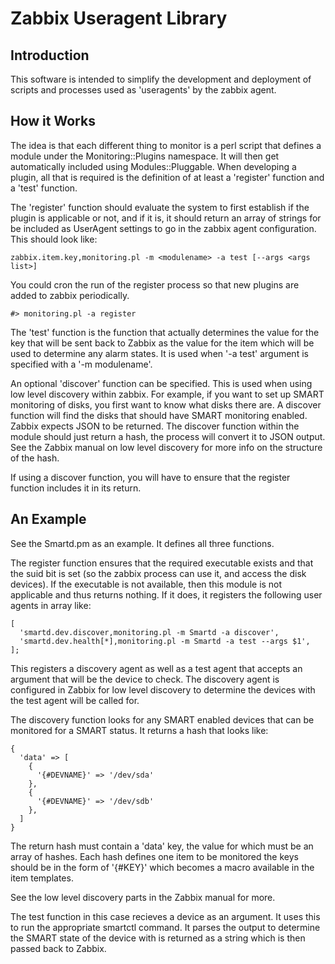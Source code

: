 # Zabbix Useragent Library

## Introduction

This software is intended to simplify the development and deployment of scripts and processes used as 'useragents' by the zabbix agent.

## How it Works

The idea is that each different thing to monitor is a perl script that defines a module under the Monitoring::Plugins namespace.  It will then get automatically included using Modules::Pluggable.  When developing a plugin, all that is required is the definition of at least a 'register' function and a 'test' function.

The 'register' function should evaluate the system to first establish if the plugin is applicable or not, and if it is, it should return an array of strings for be included as UserAgent settings to go in the zabbix agent 
configuration.  This should look like:

```
zabbix.item.key,monitoring.pl -m <modulename> -a test [--args <args list>]
```

You could cron the run of the register process so that new plugins are added to zabbix periodically.

```
#> monitoring.pl -a register
```

The 'test' function is the function that actually determines the value for the key that will be sent back to Zabbix as the value for the item which will be used to determine any alarm states.  It is used when '-a test' argument is specified with a '-m modulename'.

An optional 'discover' function can be specified.  This is used when using low level discovery within zabbix.  For example, if you want to set up SMART monitoring of disks, you first want to know what disks there are.  A discover function will find the disks that should have SMART monitoring enabled.  Zabbix expects JSON to be returned.  The discover function within the module should just return a hash, the process will convert it to JSON output.  See the Zabbix manual on low level discovery for more info on the structure of the hash.

If using a discover function, you will have to ensure that the register function includes it in its return.

## An Example

See the Smartd.pm as an example.  It defines all three functions.

The register function ensures that the required executable exists and that the suid bit is set (so the zabbix process can use it, and access the disk devices).  If the executable is not available, then this module is not applicable and thus returns nothing.  If it does, it registers the following user agents in array like:

```
[
  'smartd.dev.discover,monitoring.pl -m Smartd -a discover',
  'smartd.dev.health[*],monitoring.pl -m Smartd -a test --args $1',
];
```

This registers a discovery agent as well as a test agent that accepts an argument that will be the device to check.  The discovery agent is configured in Zabbix for low level discovery to determine the devices with the test agent will be called for.

The discovery function looks for any SMART enabled devices that can be monitored for a SMART status.  It returns a hash that looks like:

```
{
  'data' => [
    {
      '{#DEVNAME}' => '/dev/sda'
    },
    {
      '{#DEVNAME}' => '/dev/sdb'
    },
  ]
}
```

The return hash must contain a 'data' key, the value for which must be an array of hashes.  Each hash defines one item to be monitored the keys should be in the form of '{#KEY}' which becomes a macro available in the item templates.

See the low level discovery parts in the Zabbix manual for more.

The test function in this case recieves a device as an argument.  It uses this to run the appropriate smartctl command.  It parses the output to determine the SMART state of the device with is returned as a string which is then passed back to Zabbix.
